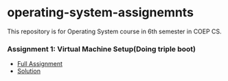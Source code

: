# operating-system-assignemnts
This repository is for Operating System course in 6th semester in COEP CS.

### Assignment 1: Virtual Machine Setup(Doing triple boot)
- [Full Assignment]() <br/>
- [Solution](https://github.com/codeplusmath/operating-system-assignemnts/tree/main/Assignment%201)
